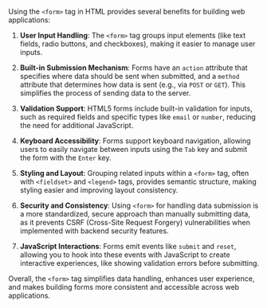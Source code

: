Using the `<form>` tag in HTML provides several benefits for building web applications:

1. **User Input Handling**: The `<form>` tag groups input elements (like text fields, radio buttons, and checkboxes), making it easier to manage user inputs.
    
2. **Built-in Submission Mechanism**: Forms have an `action` attribute that specifies where data should be sent when submitted, and a `method` attribute that determines how data is sent (e.g., via `POST` or `GET`). This simplifies the process of sending data to the server.
    
3. **Validation Support**: HTML5 forms include built-in validation for inputs, such as required fields and specific types like `email` or `number`, reducing the need for additional JavaScript.
    
4. **Keyboard Accessibility**: Forms support keyboard navigation, allowing users to easily navigate between inputs using the `Tab` key and submit the form with the `Enter` key.
    
5. **Styling and Layout**: Grouping related inputs within a `<form>` tag, often with `<fieldset>` and `<legend>` tags, provides semantic structure, making styling easier and improving layout consistency.
    
6. **Security and Consistency**: Using `<form>` for handling data submission is a more standardized, secure approach than manually submitting data, as it prevents CSRF (Cross-Site Request Forgery) vulnerabilities when implemented with backend security features.
    
7. **JavaScript Interactions**: Forms emit events like `submit` and `reset`, allowing you to hook into these events with JavaScript to create interactive experiences, like showing validation errors before submitting.
    

Overall, the `<form>` tag simplifies data handling, enhances user experience, and makes building forms more consistent and accessible across web applications.